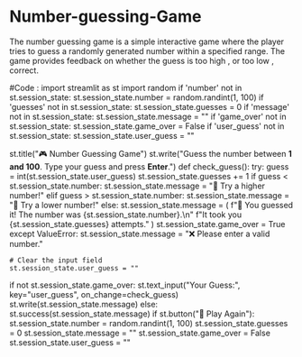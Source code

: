 # Number-guessing-Game
The number guessing game is a simple interactive game where the player tries to guess a randomly generated number within a specified range. The game provides feedback on whether the guess is too high , or too low , correct.



#Code :
import streamlit as st
import random
if 'number' not in st.session_state:
    st.session_state.number = random.randint(1, 100)
if 'guesses' not in st.session_state:
    st.session_state.guesses = 0
if 'message' not in st.session_state:
    st.session_state.message = ""
if 'game_over' not in st.session_state:
    st.session_state.game_over = False
if 'user_guess' not in st.session_state:
    st.session_state.user_guess = ""

st.title("🎮 Number Guessing Game")
st.write("Guess the number between **1 and 100**. Type your guess and press **Enter**.")
def check_guess():
    try:
        guess = int(st.session_state.user_guess)
        st.session_state.guesses += 1
        if guess < st.session_state.number:
            st.session_state.message = "🔼 Try a higher number!"
        elif guess > st.session_state.number:
            st.session_state.message = "🔽 Try a lower number!"
        else:
            st.session_state.message = (
                f"🎉 You guessed it! The number was {st.session_state.number}.\n"
                f"It took you {st.session_state.guesses} attempts."
            )
            st.session_state.game_over = True
    except ValueError:
        st.session_state.message = "❌ Please enter a valid number."
    
    # Clear the input field
    st.session_state.user_guess = ""

if not st.session_state.game_over:
    st.text_input("Your Guess:", key="user_guess", on_change=check_guess)
    st.write(st.session_state.message)
else:
    st.success(st.session_state.message)
    if st.button("🔁 Play Again"):
        st.session_state.number = random.randint(1, 100)
        st.session_state.guesses = 0
        st.session_state.message = ""
        st.session_state.game_over = False
        st.session_state.user_guess = ""

